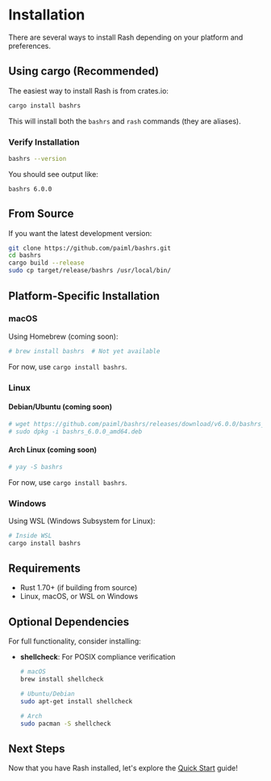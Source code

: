 # Installation

There are several ways to install Rash depending on your platform and preferences.

## Using cargo (Recommended)

The easiest way to install Rash is from crates.io:

```bash
cargo install bashrs
```

This will install both the `bashrs` and `rash` commands (they are aliases).

### Verify Installation

```bash
bashrs --version
```

You should see output like:

```text
bashrs 6.0.0
```

## From Source

If you want the latest development version:

```bash
git clone https://github.com/paiml/bashrs.git
cd bashrs
cargo build --release
sudo cp target/release/bashrs /usr/local/bin/
```

## Platform-Specific Installation

### macOS

Using Homebrew (coming soon):

```bash
# brew install bashrs  # Not yet available
```

For now, use `cargo install bashrs`.

### Linux

#### Debian/Ubuntu (coming soon)

```bash
# wget https://github.com/paiml/bashrs/releases/download/v6.0.0/bashrs_6.0.0_amd64.deb
# sudo dpkg -i bashrs_6.0.0_amd64.deb
```

#### Arch Linux (coming soon)

```bash
# yay -S bashrs
```

For now, use `cargo install bashrs`.

### Windows

Using WSL (Windows Subsystem for Linux):

```bash
# Inside WSL
cargo install bashrs
```

## Requirements

- Rust 1.70+ (if building from source)
- Linux, macOS, or WSL on Windows

## Optional Dependencies

For full functionality, consider installing:

- **shellcheck**: For POSIX compliance verification
  ```bash
  # macOS
  brew install shellcheck

  # Ubuntu/Debian
  sudo apt-get install shellcheck

  # Arch
  sudo pacman -S shellcheck
  ```

## Next Steps

Now that you have Rash installed, let's explore the [Quick Start](./quick-start.md) guide!
